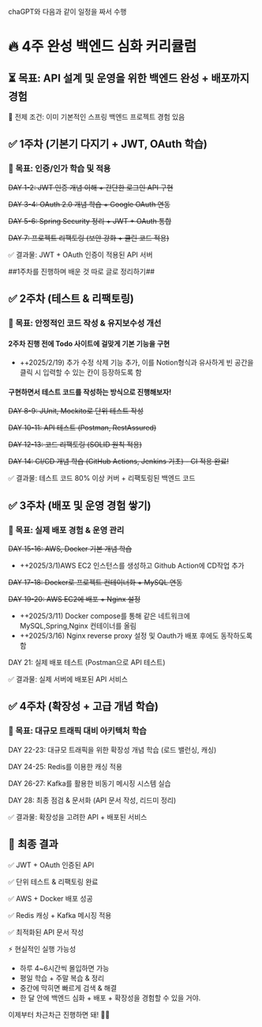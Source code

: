 chaGPT와 다음과 같이 일정을 짜서 수행

# 🔥 4주 완성 백엔드 심화 커리큘럼
## ⏳ 목표: API 설계 및 운영을 위한 백엔드 완성 + 배포까지 경험
📌 전제 조건: 이미 기본적인 스프링 백엔드 프로젝트 경험 있음

## ✅ 1주차 (기본기 다지기 + JWT, OAuth 학습)
### 🎯 목표: 인증/인가 학습 및 적용

~~DAY 1-2: JWT 인증 개념 이해 + 간단한 로그인 API 구현~~

~~DAY 3-4: OAuth 2.0 개념 학습 + Google OAuth 연동~~

~~DAY 5-6: Spring Security 정리 + JWT + OAuth 통합~~

~~DAY 7: 프로젝트 리팩토링 (보안 강화 + 클린 코드 적용)~~

✅ 결과물: JWT + OAuth 인증이 적용된 API 서버

##1주차를 진행하며 배운 것 따로 글로 정리하기##

## ✅ 2주차 (테스트 & 리팩토링)
### 🎯 목표: 안정적인 코드 작성 & 유지보수성 개선

#### 2주차 진행 전에 Todo 사이트에 걸맞게 기본 기능을 구현 
- ++2025/2/19) 추가 수정 삭제 기능 추가, 이를 Notion형식과 유사하게 빈 공간을 클릭 시 입력할 수 있는 칸이 등장하도록 함
#### 구현하면서 테스트 코드를 작성하는 방식으로 진행해보자!

~~DAY 8-9: JUnit, Mockito로 단위 테스트 작성~~

~~DAY 10-11: API 테스트 (Postman, RestAssured)~~

~~DAY 12-13: 코드 리팩토링 (SOLID 원칙 적용)~~

~~DAY 14: CI/CD 개념 학습 (GitHub Actions, Jenkins 기초) - CI 적용 완료!~~

✅ 결과물: 테스트 코드 80% 이상 커버 + 리팩토링된 백엔드 코드

## ✅ 3주차 (배포 및 운영 경험 쌓기)
### 🎯 목표: 실제 배포 경험 & 운영 관리

~~DAY 15-16: AWS, Docker 기본 개념 학습~~

- ++2025/3/1)AWS EC2 인스턴스를 생성하고 Github Action에 CD작업 추가

~~DAY 17-18: Docker로 프로젝트 컨테이너화 + MySQL 연동~~

~~DAY 19-20: AWS EC2에 배포 + Nginx 설정~~
- ++2025/3/11) Docker compose를 통해 같은 네트워크에 MySQL,Spring,Nginx 컨테이너를 올림
- ++2025/3/16) Nginx reverse proxy 설정 및 Oauth가 배포 후에도 동작하도록 함
   
DAY 21: 실제 배포 테스트 (Postman으로 API 테스트)

✅ 결과물: 실제 서버에 배포된 API 서비스

## ✅ 4주차 (확장성 + 고급 개념 학습)
### 🎯 목표: 대규모 트래픽 대비 아키텍처 학습

DAY 22-23: 대규모 트래픽을 위한 확장성 개념 학습 (로드 밸런싱, 캐싱)

DAY 24-25: Redis를 이용한 캐싱 적용

DAY 26-27: Kafka를 활용한 비동기 메시징 시스템 실습

DAY 28: 최종 점검 & 문서화 (API 문서 작성, 리드미 정리)

✅ 결과물: 확장성을 고려한 API + 배포된 서비스


## 📌 최종 결과
✅ JWT + OAuth 인증된 API

✅ 단위 테스트 & 리팩토링 완료

✅ AWS + Docker 배포 성공

✅ Redis 캐싱 + Kafka 메시징 적용

✅ 최적화된 API 문서 작성

⚡ 현실적인 실행 가능성
* 하루 4~6시간씩 몰입하면 가능
* 평일 학습 + 주말 복습 & 정리
* 중간에 막히면 빠르게 검색 & 해결
* 한 달 안에 백엔드 심화 + 배포 + 확장성을 경험할 수 있을 거야.

이제부터 차근차근 진행하면 돼! 🚀🔥
